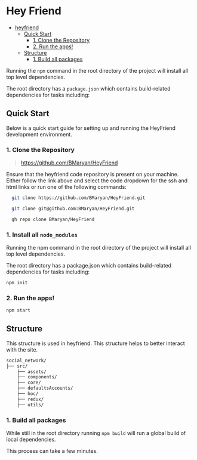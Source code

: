 # Hey Friend

<!-- <p align="center">
  <img src="https://media.heyauto.com/media/dotbot.png" alt="dotbot" width="500" />
</p>
<p align="center">
  <strong>Simple. Trusted. Car Buying</strong>
</p>
<br />
<p align="center">
  <a href="https://heyauto.com/">
    <img alt="https://heyauto.com/" src="https://img.shields.io/website?down_color=red&down_message=down&up_color=yellow&up_message=up&url=https%3A%2F%2Fheyauto.com">
  </a>
    <a href="https://heyauto.com/">
    <img alt="https://heyauto.com/" src="https://app.codacy.com/project/badge/Grade/cc3fa6ac19674ce6aedbd0f501491998">
  </a>
</p> -->

- [heyfriend](#heyfriend)
  - [Quick Start](#quick-start)
    - [1. Clone the Repository](#1-clone-the-repository)
    - [2. Run the apps!](#2-run-the-apps)
  - [Structure](#structure)
    - [1. Build all packages](#1-build-all-packages)
 
 Running the `npm` command in the root directory of the project will install all top level dependencies.

The root directory has a `package.json` which contains build-related dependencies for tasks including:

 
## Quick Start

Below is a quick start guide for setting up and running the HeyFriend development environment.

### 1. Clone the Repository

> <https://github.com/BMaryan/HeyFriend>

Ensure that the heyfriend code repository is present on your machine. Either follow the link above and select the code dropdown for the ssh and html links or run one of the following commands:

```bash
  git clone https://github.com/BMaryan/HeyFriend.git
```

```bash
  git clone git@github.com:BMaryan/HeyFriend.git
```

```bash
  gh repo clone BMaryan/HeyFriend
```


### 1. Install all `node_modules`

Running the npm command in the root directory of the project will install all top level dependencies.

The root directory has a package.json which contains build-related dependencies for tasks including:

```bash
npm init
```

### 2. Run the apps!

```bash
npm start
```

## Structure

This structure is used in heyfriend. This structure helps to better interact with the site.

```bash
social_network/
├── src/ 
    ├── assets/
    ├── components/
    ├── core/
    ├── defaultsAccounts/
    ├── hoc/ 
    ├── redux/
    ├── utils/
```

### 1. Build all packages

While still in the root directory running `npm build` will run a global build of local dependencies.

This process can take a few minutes.
